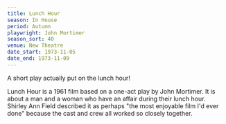 ```yaml
---
title: Lunch Hour
season: In House
period: Autumn
playwright: John Mortimer
season_sort: 40
venue: New Theatre
date_start: 1973-11-05
date_end: 1973-11-09
---
```


A short play actually put on the lunch hour!

Lunch Hour is a 1961 film based on a one-act play by John Mortimer. It is about a man and a woman who have an affair during their lunch hour. Shirley Ann Field described it as perhaps "the most enjoyable film I'd ever done" because the cast and crew all worked so closely together.
